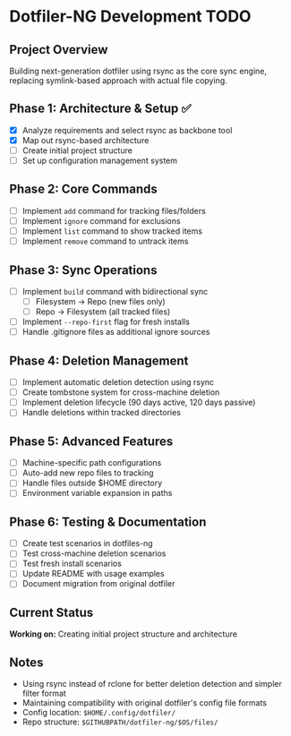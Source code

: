 # Dotfiler-NG Development TODO

## Project Overview
Building next-generation dotfiler using rsync as the core sync engine, replacing symlink-based approach with actual file copying.

## Phase 1: Architecture & Setup ✅
- [x] Analyze requirements and select rsync as backbone tool
- [x] Map out rsync-based architecture
- [ ] Create initial project structure
- [ ] Set up configuration management system

## Phase 2: Core Commands
- [ ] Implement `add` command for tracking files/folders
- [ ] Implement `ignore` command for exclusions
- [ ] Implement `list` command to show tracked items
- [ ] Implement `remove` command to untrack items

## Phase 3: Sync Operations
- [ ] Implement `build` command with bidirectional sync
  - [ ] Filesystem → Repo (new files only)
  - [ ] Repo → Filesystem (all tracked files)
- [ ] Implement `--repo-first` flag for fresh installs
- [ ] Handle .gitignore files as additional ignore sources

## Phase 4: Deletion Management
- [ ] Implement automatic deletion detection using rsync
- [ ] Create tombstone system for cross-machine deletion
- [ ] Implement deletion lifecycle (90 days active, 120 days passive)
- [ ] Handle deletions within tracked directories

## Phase 5: Advanced Features
- [ ] Machine-specific path configurations
- [ ] Auto-add new repo files to tracking
- [ ] Handle files outside $HOME directory
- [ ] Environment variable expansion in paths

## Phase 6: Testing & Documentation
- [ ] Create test scenarios in dotfiles-ng
- [ ] Test cross-machine deletion scenarios
- [ ] Test fresh install scenarios
- [ ] Update README with usage examples
- [ ] Document migration from original dotfiler

## Current Status
**Working on:** Creating initial project structure and architecture

## Notes
- Using rsync instead of rclone for better deletion detection and simpler filter format
- Maintaining compatibility with original dotfiler's config file formats
- Config location: `$HOME/.config/dotfiler/`
- Repo structure: `$GITHUBPATH/dotfiler-ng/$OS/files/`